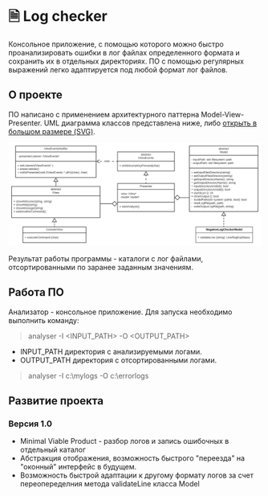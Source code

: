 # 🗎 Log checker
Консольное приложение, с помощью которого можно быстро проанализировать ошибки в лог файлах определенного формата и сохранить их в отдельных директориях. 
ПО с помощью регулярных выражений легко адаптируется под любой формат лог файлов.

## О проекте

ПО написано с применением архитектурного паттерна Model-View-Presenter. 
UML диаграмма классов представлена ниже, либо [открыть в большом размере (SVG)](https://raw.githubusercontent.com/RNOVOSELOV/log_checker/main/images/UML.svg).

<p align="center">
  <img src="https://github.com/RNOVOSELOV/log_checker/blob/main/images/UML.svg"/>
</p>

Результат работы программы - каталоги с лог файлами, отсортированными по заранее заданным значениям.

## Работа ПО
Анализатор - консольное приложение. Для запуска необходимо выполнить команду:
> analyser -I \<INPUT_PATH\> -O \<OUTPUT_PATH\>

- INPUT_PATH директория с анализируемыми логами. 
- OUTPUT_PATH директория с отсортированными логами.

> analyser -I c:\mylogs -O c:\errorlogs

## Развитие проекта

### Версия 1.0

- Minimal Viable Product - разбор логов и запись ошибочных в отдельный каталог
- Абстракция отображения, возможность быстрого "переезда" на "оконный" интерфейс в будущем.
- Возможность быстрой адаптации к другому формату логов за счет переопеределния метода validateLine класса Model

